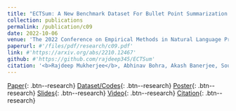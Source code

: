 ```yaml
---
title: "ECTSum: A New Benchmark Dataset For Bullet Point Summarization of Long Earnings Call Transcripts"
collection: publications
permalink: /publication/c09
date: 2022-10-06
venue: 'The 2022 Conference on Empirical Methods in Natural Language Processing, <b>EMNLP 2022</b>'
paperurl: #'/files/pdf/research/c09.pdf'
link: #'https://arxiv.org/abs/2210.12467'
github: #'https://github.com/rajdeep345/ECTSum'
citation: '<b>Rajdeep Mukherjee</b>, Abhinav Bohra, Akash Banerjee, Soumya Sharma, Manjunath Hegde, Afreen Shaikh, Shivani Shrivastava, Koustuv Dasgupta, Niloy Ganguly, Saptarshi Ghosh and Pawan Goyal'
---
```


[Paper](/files/pdf/research/c09.pdf){: .btn--research} [Dataset/Codes](https://github.com/rajdeep345/ECTSum){: .btn--research} [Poster](/files/pdf/research/ECTSum_EMNLP2022_Poster.pdf){: .btn--research} [Slides](https://docs.google.com/presentation/d/e/2PACX-1vTGUke-pXTT9MtbVOJCuO_A7Lnaeex7LBkLAY6uxPVEGZ5l6mqvHkENADlPd9lMHXCkZCQMQSgZJFpN/pub?start=true&loop=false&delayms=3000){: .btn--research} [Video](https://drive.google.com/file/d/1DW2i2ApgiE6V7ViiayX5zdJSRXdAEbsy/view?usp=sharing){: .btn--research} [Citation](https://aclanthology.org/2022.emnlp-main.748/){: .btn--research}
